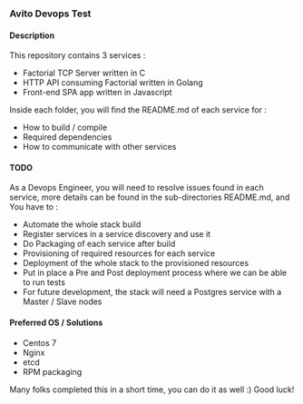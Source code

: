 ### Avito Devops Test

#### Description
This repository contains 3 services :
* Factorial TCP Server written in C
* HTTP API consuming Factorial written in Golang
* Front-end SPA app written in Javascript

Inside each folder, you will find the README.md of each service for :
* How to build / compile
* Required dependencies
* How to communicate with other services


#### TODO
As a Devops Engineer, you will need to resolve issues found in each service, more details can be found in the sub-directories README.md, and You have to :

* Automate the whole stack build
* Register services in a service discovery and use it
* Do Packaging of each service after build
* Provisioning of required resources for each service
* Deployment of the whole stack to the provisioned resources
* Put in place a Pre and Post deployment process where we can be able to run tests
* For future development, the stack will need a Postgres service with a Master / Slave nodes

#### Preferred OS / Solutions
* Centos 7
* Nginx
* etcd
* RPM packaging

Many folks completed this in a short time, you can do it as well :)
Good luck!